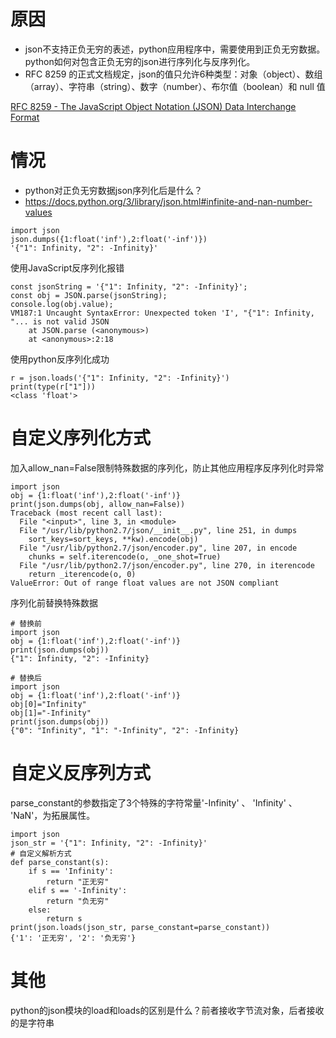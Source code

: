 # 原因
- json不支持正负无穷的表述，python应用程序中，需要使用到正负无穷数据。python如何对包含正负无穷的json进行序列化与反序列化。
- RFC 8259 的正式文档规定，json的值只允许6种类型：对象（object）、数组（array）、字符串（string）、数字（number）、布尔值（boolean）和 null 值

[RFC 8259 - The JavaScript Object Notation (JSON) Data Interchange Format](https://datatracker.ietf.org/doc/html/rfc8259)

# 情况
- python对正负无穷数据json序列化后是什么？
- https://docs.python.org/3/library/json.html#infinite-and-nan-number-values

```
import json
json.dumps({1:float('inf'),2:float('-inf')})
'{"1": Infinity, "2": -Infinity}'
```

使用JavaScript反序列化报错
```
const jsonString = '{"1": Infinity, "2": -Infinity}';
const obj = JSON.parse(jsonString);
console.log(obj.value);
VM187:1 Uncaught SyntaxError: Unexpected token 'I', "{"1": Infinity, "... is not valid JSON
    at JSON.parse (<anonymous>)
    at <anonymous>:2:18
```

使用python反序列化成功
```
r = json.loads('{"1": Infinity, "2": -Infinity}')
print(type(r["1"]))
<class 'float'>

```

# 自定义序列化方式
加入allow_nan=False限制特殊数据的序列化，防止其他应用程序反序列化时异常
```
import json
obj = {1:float('inf'),2:float('-inf')}
print(json.dumps(obj, allow_nan=False))
Traceback (most recent call last):
  File "<input>", line 3, in <module>
  File "/usr/lib/python2.7/json/__init__.py", line 251, in dumps
    sort_keys=sort_keys, **kw).encode(obj)
  File "/usr/lib/python2.7/json/encoder.py", line 207, in encode
    chunks = self.iterencode(o, _one_shot=True)
  File "/usr/lib/python2.7/json/encoder.py", line 270, in iterencode
    return _iterencode(o, 0)
ValueError: Out of range float values are not JSON compliant

```


序列化前替换特殊数据
```
# 替换前
import json
obj = {1:float('inf'),2:float('-inf')}
print(json.dumps(obj))
{"1": Infinity, "2": -Infinity}

# 替换后
import json
obj = {1:float('inf'),2:float('-inf')}
obj[0]="Infinity"
obj[1]="-Infinity"
print(json.dumps(obj))
{"0": "Infinity", "1": "-Infinity", "2": -Infinity}

```


# 自定义反序列方式

parse_constant的参数指定了3个特殊的字符常量'-Infinity' 、 'Infinity' 、 'NaN'，为拓展属性。
```
import json
json_str = '{"1": Infinity, "2": -Infinity}'
# 自定义解析方式
def parse_constant(s):
    if s == 'Infinity':
        return "正无穷"
    elif s == '-Infinity':
        return "负无穷"
    else:
        return s
print(json.loads(json_str, parse_constant=parse_constant))
{'1': '正无穷', '2': '负无穷'}

```

# 其他
python的json模块的load和loads的区别是什么？前者接收字节流对象，后者接收的是字符串